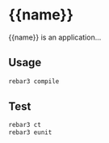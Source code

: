 # {{name}}

{{name}} is an application...

## Usage

```sh
rebar3 compile
```

## Test

```sh
rebar3 ct
rebar3 eunit
```
